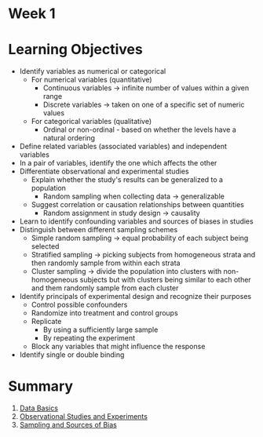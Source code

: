 # Week 1

# Learning Objectives

* Identify variables as numerical or categorical
    * For numerical variables (quantitative)
        * Continuous variables → infinite number of values within a given range
        * Discrete variables → taken on one of a specific set of numeric values
    * For categorical variables (qualitative)
        * Ordinal or non-ordinal - based on whether the levels have a natural ordering
* Define related variables (associated variables) and independent variables
* In a pair of variables, identify the one which affects the other
* Differentiate observational and experimental studies
    * Explain whether the study's results can be generalized to a population
        * Random sampling when collecting data → generalizable
    * Suggest correlation or causation relationships between quantities
        * Random assignment in study design → causality
* Learn to identify confounding variables and sources of biases in studies
* Distinguish between different sampling schemes
    * Simple random sampling → equal probability of each subject being selected
    * Stratified sampling → picking subjects from homogeneous strata and then randomly sample from within each strata
    * Cluster sampling → divide the population into clusters with non-homogeneous subjects but with clusters being similar to each other and them randomly sample from each cluster
* Identify principals of experimental design and recognize their purposes
    * Control possible confounders
    * Randomize into treatment and control groups
    * Replicate
        * By using a sufficiently large sample
        * By repeating the experiment
    * Block any variables that might influence the response
* Identify single or double binding

# Summary

1. [Data Basics](./data-basics.md)
2. [Observational Studies and Experiments](./observational-studies-and-experiments.md)
3. [Sampling and Sources of Bias](./sampling-and-sources-of-bias.md)

